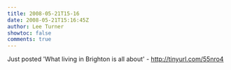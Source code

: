 ```yaml
---
title: 2008-05-21T15-16
date: 2008-05-21T15:16:45Z
author: Lee Turner
showtoc: false
comments: true
---
```


Just posted 'What living in Brighton is all about' - http://tinyurl.com/55nro4

